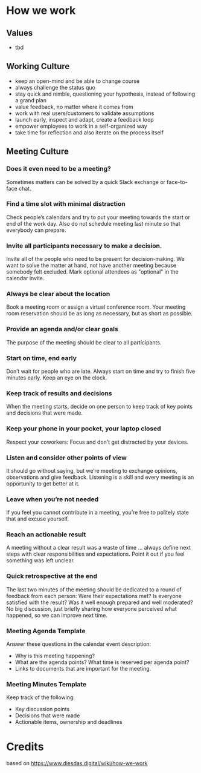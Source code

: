 # How we work

## Values
- tbd

## Working Culture
- keep an open-mind and be able to change course
- always challenge the status quo
- stay quick and nimble, questioning your hypothesis, instead of following a grand plan
- value feedback, no matter where it comes from
- work with real users/customers to validate assumptions
- launch early, inspect and adapt, create a feedback loop
- empower employees to work in a self-organized way
- take time for reflection and also iterate on the process itself

## Meeting Culture
### Does it even need to be a meeting?
Sometimes matters can be solved by a quick Slack exchange or face-to-face chat.

### Find a time slot with minimal distraction
Check people’s calendars and try to put your meeting towards the start or end of the work day.
Also do not schedule meeting last minute so that everybody can prepare.

### Invite all participants necessary to make a decision.
Invite all of the people who need to be present for decision-making.
We want to solve the matter at hand, not have another meeting because somebody felt excluded.
Mark optional attendees as "optional" in the calendar invite.

### Always be clear about the location
Book a meeting room or assign a virtual conference room.
Your meeting room reservation should be as long as necessary, but as short as possible.

### Provide an agenda and/or clear goals
The purpose of the meeting should be clear to all participants.

### Start on time, end early
Don’t wait for people who are late.
Always start on time and try to finish five minutes early.
Keep an eye on the clock.

### Keep track of results and decisions
When the meeting starts, decide on one person to keep track of key points and decisions that were made.

### Keep your phone in your pocket, your laptop closed
Respect your coworkers: Focus and don’t get distracted by your devices.

### Listen and consider other points of view
It should go without saying, but we’re meeting to exchange opinions, observations and give feedback.
Listening is a skill and every meeting is an opportunity to get better at it.

### Leave when you’re not needed
If you feel you cannot contribute in a meeting, you’re free to politely state that and excuse yourself.

### Reach an actionable result
A meeting without a clear result was a waste of time … always define next steps with clear responsibilities and expectations.
Point it out if you feel something was left unclear.

### Quick retrospective at the end
The last two minutes of the meeting should be dedicated to a round of feedback from each person:
Were their expectations met? Is everyone satisfied with the result?
Was it well enough prepared and well moderated?
No big discussion, just briefly sharing how everyone perceived what happened, so we can improve next time.

### Meeting Agenda Template
Answer these questions in the calendar event description:
- Why is this meeting happening?
- What are the agenda points? What time is reserved per agenda point?
- Links to documents that are important for the meeting.

### Meeting Minutes Template
Keep track of the following:
- Key discussion points
- Decisions that were made
- Actionable items, ownership and deadlines

# Credits
based on https://www.diesdas.digital/wiki/how-we-work
